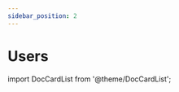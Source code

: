 ```yaml
---
sidebar_position: 2
---
```


# Users

import DocCardList from '@theme/DocCardList';

<DocCardList />

